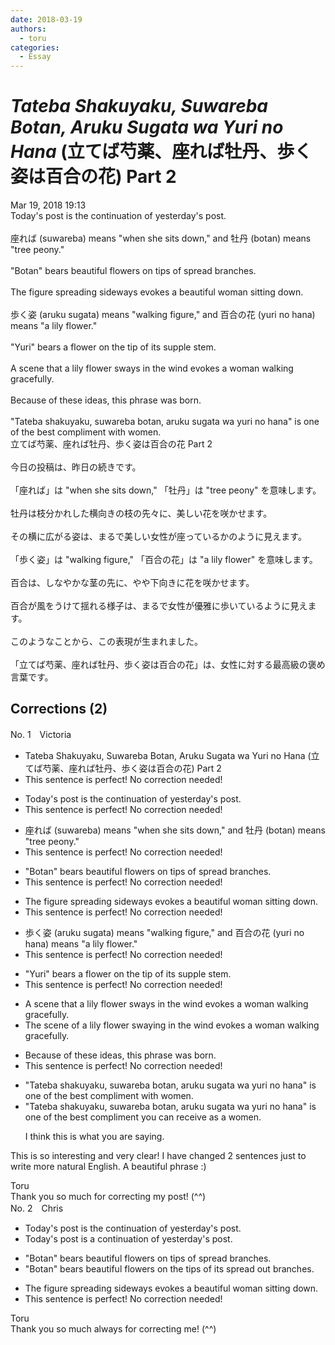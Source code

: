 ```yaml
---
date: 2018-03-19
authors:
  - toru
categories:
  - Essay
---
```


<h1 id="subject_show"><strong><em>Tateba Shakuyaku, Suwareba Botan, Aruku Sugata wa Yuri no Hana</strong></em> (立てば芍薬、座れば牡丹、歩く姿は百合の花) Part 2</h1>
<div class="date">Mar 19, 2018 19:13</div>
<div id="post"><div id="body_show_ori">
Today's post is the continuation of yesterday's post.<br/><br/>座れば (suwareba) means "when she sits down," and 牡丹 (botan) means "tree peony."<br/><br/>"Botan" bears beautiful flowers on tips of spread branches.<br/><br/>The figure spreading sideways evokes a beautiful woman sitting down.<br/><br/>歩く姿 (aruku sugata) means "walking figure," and 百合の花 (yuri no hana) means "a lily flower."<br/><br/>"Yuri" bears a flower on the tip of its supple stem.<br/><br/>A scene that a lily flower sways in the wind evokes a woman walking gracefully.<br/><br/>Because of these ideas, this phrase was born.<br/><br/>"Tateba shakuyaku, suwareba botan, aruku sugata wa yuri no hana" is one of the best compliment with women.
</div></div>

<!-- more -->

<div id="post_ja"><div id="body_show_mo">
立てば芍薬、座れば牡丹、歩く姿は百合の花 Part 2<br/><br/>今日の投稿は、昨日の続きです。<br/><br/>「座れば」は "when she sits down," 「牡丹」は "tree peony" を意味します。<br/><br/>牡丹は枝分かれした横向きの枝の先々に、美しい花を咲かせます。<br/><br/>その横に広がる姿は、まるで美しい女性が座っているかのように見えます。<br/><br/>「歩く姿」は "walking figure," 「百合の花」は "a lily flower" を意味します。<br/><br/>百合は、しなやかな茎の先に、やや下向きに花を咲かせます。<br/><br/>百合が風をうけて揺れる様子は、まるで女性が優雅に歩いているように見えます。<br/><br/>このようなことから、この表現が生まれました。<br/><br/>「立てば芍薬、座れば牡丹、歩く姿は百合の花」は、女性に対する最高級の褒め言葉です。
</div></div>

## Corrections (2)
<div id="block"><div class="first_name"> No. 1　<span class="just_name">Victoria</span></div><div id="block2">
<ul class="correction_field">
<li class="incorrect">Tateba Shakuyaku, Suwareba Botan, Aruku Sugata wa Yuri no Hana (立てば芍薬、座れば牡丹、歩く姿は百合の花) Part 2</li>
<li class="corrected perfect">This sentence is perfect! No correction needed!</li>
</ul>
<ul class="correction_field">
<li class="incorrect">Today's post is the continuation of yesterday's post.</li>
<li class="corrected perfect">This sentence is perfect! No correction needed!</li>
</ul>
<ul class="correction_field">
<li class="incorrect">座れば (suwareba) means "when she sits down," and 牡丹 (botan) means "tree peony."</li>
<li class="corrected perfect">This sentence is perfect! No correction needed!</li>
</ul>
<ul class="correction_field">
<li class="incorrect">"Botan" bears beautiful flowers on tips of spread branches.</li>
<li class="corrected perfect">This sentence is perfect! No correction needed!</li>
</ul>
<ul class="correction_field">
<li class="incorrect">The figure spreading sideways evokes a beautiful woman sitting down.</li>
<li class="corrected perfect">This sentence is perfect! No correction needed!</li>
</ul>
<ul class="correction_field">
<li class="incorrect">歩く姿 (aruku sugata) means "walking figure," and 百合の花 (yuri no hana) means "a lily flower."</li>
<li class="corrected perfect">This sentence is perfect! No correction needed!</li>
</ul>
<ul class="correction_field">
<li class="incorrect">"Yuri" bears a flower on the tip of its supple stem.</li>
<li class="corrected perfect">This sentence is perfect! No correction needed!</li>
</ul>
<ul class="correction_field">
<li class="incorrect">A scene that a lily flower sways in the wind evokes a woman walking gracefully.</li>
<li class="corrected correct">
<span class="f_red">The</span> scene <span class="f_red">of</span> a lily flower <span class="f_red">swaying</span> in the wind evokes a woman walking gracefully.
</li>
</ul>
<ul class="correction_field">
<li class="incorrect">Because of these ideas, this phrase was born.</li>
<li class="corrected perfect">This sentence is perfect! No correction needed!</li>
</ul>
<ul class="correction_field">
<li class="incorrect">"Tateba shakuyaku, suwareba botan, aruku sugata wa yuri no hana" is one of the best compliment with women.</li>
<li class="corrected correct">
"Tateba shakuyaku, suwareba botan, aruku sugata wa yuri no hana" is one of the best compliment <span class="f_blue">you can receive as a </span>women.
<p class="correction_comment">I think this is what you are saying.</p>
</li>
</ul>
<p class="comment_small">
 This is so interesting and very clear! I have changed 2 sentences just to write more natural English. A beautiful phrase :)
</p>

</div><div class="name"><span class="just_name">Toru</span><br>
Thank you so much for correcting my post! (^^)
</div>
</div>
<div id="block"><div class="first_name"> No. 2　<span class="just_name">Chris</span></div><div id="block2">
<ul class="correction_field">
<li class="incorrect">Today's post is the continuation of yesterday's post.</li>
<li class="corrected correct">
Today's post is <span class="f_blue">a </span>continuation of yesterday's post.
</li>
</ul>
<ul class="correction_field">
<li class="incorrect">"Botan" bears beautiful flowers on tips of spread branches.</li>
<li class="corrected correct">
"Botan" bears beautiful flowers on <span class="f_blue">the </span>tips of <span class="f_blue">its spread out </span>branches.
</li>
</ul>
<ul class="correction_field">
<li class="incorrect">The figure spreading sideways evokes a beautiful woman sitting down.</li>
<li class="corrected perfect">This sentence is perfect! No correction needed!</li>
</ul>
</div><div class="name"><span class="just_name">Toru</span><br>
Thank you so much always for correcting me! (^^)
</div>
</div>
